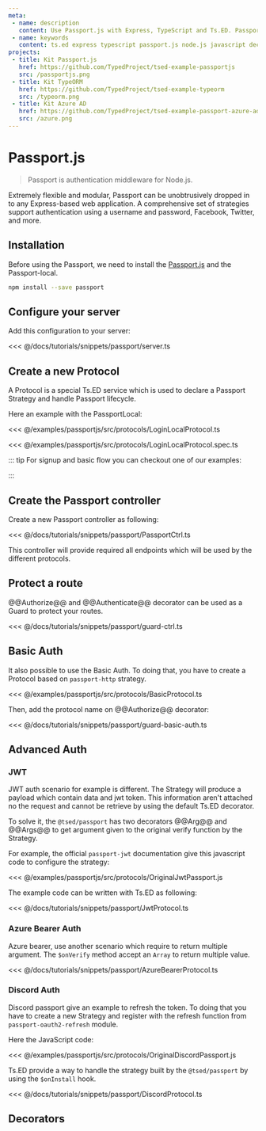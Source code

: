 ```yaml
---
meta:
 - name: description
   content: Use Passport.js with Express, TypeScript and Ts.ED. Passport is authentication middleware for Node.js. Extremely flexible and modular, Passport can be unobtrusively dropped in to any Express-based web application.
 - name: keywords
   content: ts.ed express typescript passport.js node.js javascript decorators
projects:   
 - title: Kit Passport.js
   href: https://github.com/TypedProject/tsed-example-passportjs
   src: /passportjs.png
 - title: Kit TypeORM
   href: https://github.com/TypedProject/tsed-example-typeorm
   src: /typeorm.png
 - title: Kit Azure AD
   href: https://github.com/TypedProject/tsed-example-passport-azure-ad
   src: /azure.png        
---
```

# Passport.js

<Banner class="--darken" src="http://www.passportjs.org/images/logo.svg" height="128" href="http://www.passportjs.org/"></Banner>

> Passport is authentication middleware for Node.js.

Extremely flexible and modular, Passport can be unobtrusively dropped in to any Express-based web application.
A comprehensive set of strategies support authentication using a username and password, Facebook, Twitter, and more.
  
<Projects type="examples"/>
  
## Installation

Before using the Passport, we need to install the [Passport.js](https://www.npmjs.com/package/passport) and the Passport-local.

```bash
npm install --save passport
```

## Configure your server

Add this configuration to your server:

<<< @/docs/tutorials/snippets/passport/server.ts

## Create a new Protocol

A Protocol is a special Ts.ED service which is used to declare a Passport Strategy and handle Passport lifecycle.

Here an example with the PassportLocal:

<Tabs class="-code">
  <Tab label="LoginLocalProtocol.ts">
  
<<< @/examples/passportjs/src/protocols/LoginLocalProtocol.ts

  </Tab>
  <Tab label="LoginLocalProtocol.spec.ts">
  
<<< @/examples/passportjs/src/protocols/LoginLocalProtocol.spec.ts

  </Tab>  
</Tabs>  

::: tip
For signup and basic flow you can checkout one of our examples:

<Projects type="examples"/>
:::

## Create the Passport controller

Create a new Passport controller as following:

<<< @/docs/tutorials/snippets/passport/PassportCtrl.ts

This controller will provide required all endpoints which will be used by the different protocols.

## Protect a route

@@Authorize@@ and @@Authenticate@@ decorator can be used as a Guard to protect your routes.

<<< @/docs/tutorials/snippets/passport/guard-ctrl.ts

## Basic Auth

It also possible to use the Basic Auth. To doing that, you have to create a Protocol based on `passport-http` strategy.

<<< @/examples/passportjs/src/protocols/BasicProtocol.ts

Then, add the protocol name on @@Authorize@@ decorator:

<<< @/docs/tutorials/snippets/passport/guard-basic-auth.ts

## Advanced Auth
### JWT

JWT auth scenario for example is different. The Strategy will produce a payload which contain data and jwt token. This information
aren't attached no the request and cannot be retrieve by using the default Ts.ED decorator.

To solve it, the `@tsed/passport` has two decorators @@Arg@@ and @@Args@@ to get argument given to the original verify function by the Strategy.

For example, the official `passport-jwt` documentation give this javascript code to configure the strategy:

<<< @/examples/passportjs/src/protocols/OriginalJwtPassport.js

The example code can be written with Ts.ED as following:

<<< @/docs/tutorials/snippets/passport/JwtProtocol.ts

### Azure Bearer Auth

Azure bearer, use another scenario which require to return multiple argument. The `$onVerify` method accept an `Array` to return multiple value.

<<< @/docs/tutorials/snippets/passport/AzureBearerProtocol.ts

### Discord Auth

Discord passport give an example to refresh the token. To doing that you have to create a new Strategy and register with the refresh function from `passport-oauth2-refresh` module.

Here the JavaScript code:

<<< @/examples/passportjs/src/protocols/OriginalDiscordPassport.js

Ts.ED provide a way to handle the strategy built by the `@tsed/passport` by using the `$onInstall` hook.

<<< @/docs/tutorials/snippets/passport/DiscordProtocol.ts

## Decorators

<ApiList query="module == '@tsed/passport' && symbolType === 'decorator'" />


